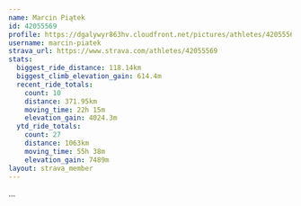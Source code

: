 ```yaml
---
name: Marcin Piątek
id: 42055569
profile: https://dgalywyr863hv.cloudfront.net/pictures/athletes/42055569/12602382/1/large.jpg
username: marcin-piatek
strava_url: https://www.strava.com/athletes/42055569
stats:
  biggest_ride_distance: 118.14km
  biggest_climb_elevation_gain: 614.4m
  recent_ride_totals:
    count: 10
    distance: 371.95km
    moving_time: 22h 15m
    elevation_gain: 4024.3m
  ytd_ride_totals:
    count: 27
    distance: 1063km
    moving_time: 55h 38m
    elevation_gain: 7489m
layout: strava_member
--- 
```

...
